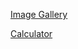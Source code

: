 [Image Gallery](https://htmlpreview.github.io/?https://github.com/villa-mark/Websites/blob/main/image%20gallery/Portfolio.html)

[Calculator](https://htmlpreview.github.io/?https://github.com/villa-mark/Websites/blob/main/calculator/index.htm)
